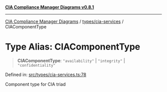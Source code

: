 [**CIA Compliance Manager Diagrams v0.8.1**](../../../README.md)

***

[CIA Compliance Manager Diagrams](../../../modules.md) / [types/cia-services](../README.md) / CIAComponentType

# Type Alias: CIAComponentType

> **CIAComponentType**: `"availability"` \| `"integrity"` \| `"confidentiality"`

Defined in: [src/types/cia-services.ts:78](https://github.com/Hack23/cia-compliance-manager/blob/aea527f1006de96602c10bb201453301cffe7b07/src/types/cia-services.ts#L78)

Component type for CIA triad
